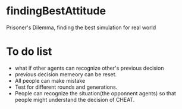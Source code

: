 # findingBestAttitude
Prisoner's Dilemma, finding the best simulation for real world

# To do list
- what if other agents can recognize other's previous decision
- previous decision memeory can be reset.
- All people can make mistake
- Test for different rounds and generations.
- People can recognize the situation(the opponnent agents) so that people might understand the decision of CHEAT.
